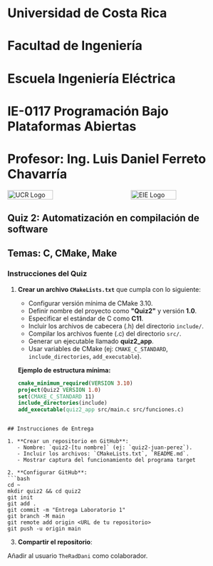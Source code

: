 # Universidad de Costa Rica
# Facultad de Ingeniería
# Escuela Ingeniería Eléctrica
# IE-0117 Programación Bajo Plataformas Abiertas

# Profesor: Ing. Luis Daniel Ferreto Chavarría

<div style="display: flex; justify-content: space-between; align-items: center;">
  <img src="/home/daniel/Curso-Plataformas-Abiertas-UCR-I-2025/images" alt="UCR Logo" style="width: 45%;"/>
  <img src="/home/daniel/Curso-Plataformas-Abiertas-UCR-I-2025/images" alt="EIE Logo" style="width: 45%;"/>
</div>

## Quiz 2: Automatización en compilación de software
## Temas: C, CMake, Make

### Instrucciones del Quiz  

1. **Crear un archivo `CMakeLists.txt`** que cumpla con lo siguiente:  
   - Configurar versión mínima de CMake 3.10.  
   - Definir nombre del proyecto como **"Quiz2"** y versión **1.0**.  
   - Especificar el estándar de C como **C11**.  
   - Incluir los archivos de cabecera (.h) del directorio `include/`.  
   - Compilar los archivos fuente (.c) del directorio `src/`.  
   - Generar un ejecutable llamado **quiz2_app**.  
   - Usar variables de CMake (ej: `CMAKE_C_STANDARD`, `include_directories`, `add_executable`).  

   **Ejemplo de estructura mínima:**  
   ```cmake
   cmake_minimum_required(VERSION 3.10)  
   project(Quiz2 VERSION 1.0)  
   set(CMAKE_C_STANDARD 11)  
   include_directories(include)  
   add_executable(quiz2_app src/main.c src/funciones.c) 
```

## Instrucciones de Entrega  

1. **Crear un repositorio en GitHub**:  
   - Nombre: `quiz2-[tu nombre]` (ej: `quiz2-juan-perez`).  
   - Incluir los archivos: `CMakeLists.txt`, `README.md`.
   - Mostrar captura del funcionamiento del programa target 

2. **Configurar GitHub**:  
```bash
cd ~
mkdir quiz2 && cd quiz2
git init
git add .
git commit -m "Entrega Laboratorio 1"
git branch -M main
git remote add origin <URL de tu repositorio>
git push -u origin main
```

3. **Compartir el repositorio**:

Añadir al usuario `TheRadDani` como colaborador.